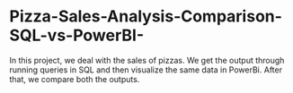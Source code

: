 # Pizza-Sales-Analysis-Comparison-SQL-vs-PowerBI-
In this project, we deal with the sales of pizzas. We get the output through running queries in SQL and then visualize the same data in PowerBi. After that, we compare both the outputs.

